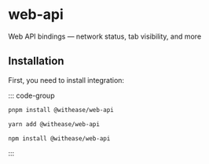 # web-api

Web API bindings — network status, tab visibility, and more

## Installation

First, you need to install integration:

::: code-group

```sh [pnpm]
pnpm install @withease/web-api
```

```sh [yarn]
yarn add @withease/web-api
```

```sh [npm]
npm install @withease/web-api
```

:::
